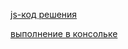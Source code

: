 [js-код решения](https://github.com/sheensekai/web-prog/blob/master/lab5/src/js/lab5.js)

[выполнение в консольке](https://sheensekai.github.io/web-prog/lab5/src/html/page4.html)